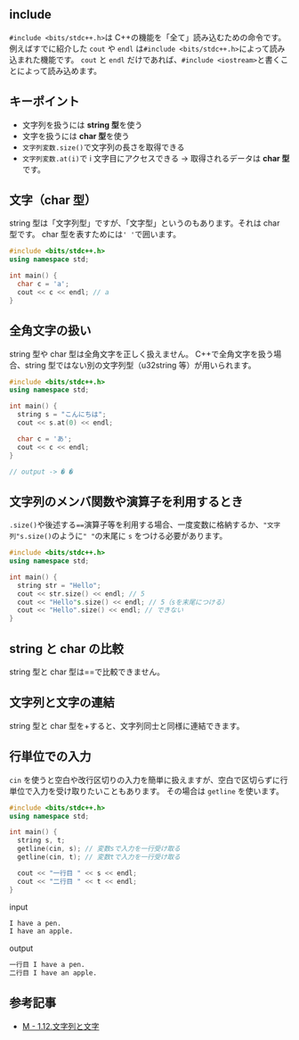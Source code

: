 ## include

`#include <bits/stdc++.h>`は C++の機能を「全て」読み込むための命令です。
例えばすでに紹介した `cout` や `endl` は`#include <bits/stdc++.h>`によって読み込まれた機能です。
`cout` と `endl` だけであれば、`#include <iostream>`と書くことによって読み込めます。

## キーポイント

- 文字列を扱うには **string 型**を使う
- 文字を扱うには **char 型**を使う
- `文字列変数.size()`で文字列の長さを取得できる
- `文字列変数.at(i)`で i 文字目にアクセスできる -> 取得されるデータは **char 型**です。

## 文字（char 型）

string 型は「文字列型」ですが、「文字型」というのもあります。それは char 型です。
char 型を表すためには`' '`で囲います。

```cpp
#include <bits/stdc++.h>
using namespace std;

int main() {
  char c = 'a';
  cout << c << endl; // a
}
```

## 全角文字の扱い

string 型や char 型は全角文字を正しく扱えません。
C++で全角文字を扱う場合、string 型ではない別の文字列型（u32string 等）が用いられます。

```cpp
#include <bits/stdc++.h>
using namespace std;

int main() {
  string s = "こんにちは";
  cout << s.at(0) << endl;

  char c = 'あ';
  cout << c << endl;
}

// output -> � �
```

## 文字列のメンバ関数や演算子を利用するとき

`.size()`や後述する`==`演算子等を利用する場合、一度変数に格納するか、`"文字列"s.size()`のように`" "`の末尾に `s` をつける必要があります。

```cpp
#include <bits/stdc++.h>
using namespace std;

int main() {
  string str = "Hello";
  cout << str.size() << endl; // 5
  cout << "Hello"s.size() << endl; // 5（sを末尾につける）
  cout << "Hello".size() << endl; // できない
}
```

## string と char の比較

string 型と char 型は==で比較できません。

## 文字列と文字の連結

string 型と char 型を+すると、文字列同士と同様に連結できます。

## 行単位での入力

`cin` を使うと空白や改行区切りの入力を簡単に扱えますが、空白で区切らずに行単位で入力を受け取りたいこともあります。
その場合は `getline` を使います。

```cpp
#include <bits/stdc++.h>
using namespace std;

int main() {
  string s, t;
  getline(cin, s); // 変数sで入力を一行受け取る
  getline(cin, t); // 変数tで入力を一行受け取る

  cout << "一行目 " << s << endl;
  cout << "二行目 " << t << endl;
}
```

input

```bash
I have a pen.
I have an apple.
```

output

```bash
一行目 I have a pen.
二行目 I have an apple.
```

## 参考記事

- [M - 1.12.文字列と文字](https://atcoder.jp/contests/apg4b/tasks/APG4b_m)
